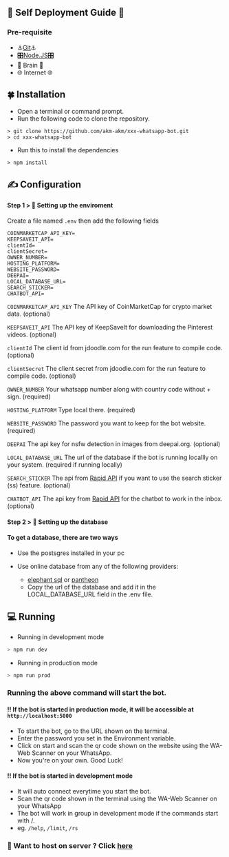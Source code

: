 ## 🤖️ Self Deployment Guide 🤖️

### Pre-requisite

- ⚓[Git](https://git-scm.com/)⚓
- 🎛️[Node.JS](https://nodejs.org/en/)🎛️
- 🧠️ Brain 🧠️
- 🌐️ Internet 🌐️️

## 🍀 Installation

- Open a terminal or command prompt.
- Run the following code to clone the repository.

```SH
> git clone https://github.com/akm-akm/xxx-whatsapp-bot.git
> cd xxx-whatsapp-bot
```

- Run this to install the dependencies

```SH
> npm install
```

## ✍ Configuration

#### Step 1 > 🚂 Setting up the enviroment

 Create a file named `.env` then add the following fields

```env
COINMARKETCAP_API_KEY=
KEEPSAVEIT_API=
clientId=
clientSecret=
OWNER_NUMBER=
HOSTING_PLATFORM=
WEBSITE_PASSWORD=
DEEPAI=
LOCAL_DATABASE_URL=
SEARCH_STICKER=
CHATBOT_API=
```

`COINMARKETCAP_API_KEY` The API key of CoinMarketCap for crypto market data. (optional)

`KEEPSAVEIT_API` The API key of KeepSaveIt for downloading the Pinterest videos. (optional)

`clientId` The client id from jdoodle.com for the run feature to compile code. (optional)

`clientSecret` The client secret from jdoodle.com for the run feature to compile code. (optional)

`OWNER_NUMBER` Your whatsapp number along with country code without + sign. (required)

`HOSTING_PLATFORM` Type local there. (required)

`WEBSITE_PASSWORD` The password you want to keep for the bot website. (required)

`DEEPAI` The api key for nsfw detection in images from deepai.org. (optional)

`LOCAL_DATABASE_URL` The url of the database if the bot is running locallly on your system. (required if running locally)

`SEARCH_STICKER` The api from [Rapid API](https://rapidapi.com/microsoft-azure-org-microsoft-cognitive-services/api/bing-image-search1/) if you want to use the search sticker (ss) feature. (optional)

`CHATBOT_API` The api key from [Rapid API](https://rapidapi.com/lemur-engine-lemur-engine-default/api/harley-the-chatbot) for the chatbot to work in the inbox. (optional)

#### Step 2 > 💾 Setting up the database

#### To get a database, there are two ways

- Use the postsgres installed in your pc

- Use online database from any of the following providers:
  - [elephant sql](https://customer.elephantsql.com/signup) or [pantheon](https://pantheon.io/register)
  - Copy the url of the database and add it in the LOCAL_DATABASE_URL field in the .env file.

## 💻 Running

- Running in development mode

```sh
> npm run dev
```

- Running in production mode

```sh
> npm run prod
```

### Running the above command will start the bot.

#### ‼️ If the bot is started in production mode, it will be accessible at `http://localhost:5000`

- To start the bot, go to the URL shown on the terminal.
- Enter the password you set in the Environment variable.
- Click on start and scan the qr code shown on the website using the WA-Web Scanner on your WhatsApp.
- Now you're on your own. Good Luck!

#### ‼️ If the bot is started in development mode

- It will auto connect everytime you start the bot.
- Scan the qr code shown in the terminal using the WA-Web Scanner on your WhatsApp
- The bot will work in group in development mode if the commands start with /.
- eg. `/help`, `/limit`, `/rs`

### 🔗 Want to host on server ? Click [here](heroku-hosting.md)